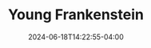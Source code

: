 ---
title: Young Frankenstein
Theatre: Spotlight Events Center
Venue: Spotlight Events Center
Season: 
date: 2024-06-18T14:22:55-04:00
opening_date: 2024-10-04
closing_date: 2024-11-02
showtimes:
- 2024-10-04 19:00:00
- 2024-10-05 12:00:00
- 2024-10-05 19:00:00
- 2024-10-11 19:00:00
- 2024-10-12 12:00:00
- 2024-10-12 19:00:00
- 2024-10-17 12:00:00
- 2024-10-18 19:00:00
- 2024-10-19 12:00:00
- 2024-10-19 19:00:00
- 2024-10-25 19:00:00
- 2024-10-26 12:00:00
- 2024-10-26 19:00:00
- 2024-10-31 19:00:00
- 2024-11-01 19:00:00
- 2024-11-02 12:00:00
- 2024-11-02 19:00:00
featured_image: 2024-Young-Frankenstein.webp
featured_image_alt: "Promotional poster for 'Young Frankenstein' with the title in electrified letters against a spooky blue background."
featured_image_caption: "Join the hilarity in 'Young Frankenstein', a monstrous comedy that electrifies with laughter and mischief."
playbill:
Website: 
Tickets: 
cast:
crew:
orchestra:
Description: "Delve into this monstrously funny adaptation of Mel Brooks’ classic film, where a young scientist inherits his grandfather's legacy and a zany castle full of eccentrics."
---
